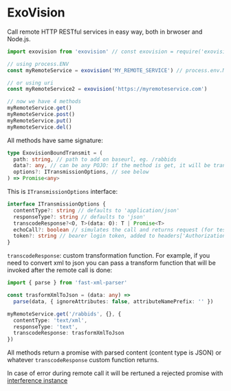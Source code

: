 # ExoVision

Call remote HTTP RESTful services in easy way, both in brwoser and Node.js.

```typescript
import exovision from 'exovision' // const exovision = require('exovision').default

// using process.ENV
const myRemoteService = exovision('MY_REMOTE_SERVICE') // process.env.MY_REMOTE_SERVICE === https://myremoteservice.com

// or using uri
const myRemoteService2 = exovision('https://myremoteservice.com')

// now we have 4 methods
myRemoteService.get()
myRemoteService.post()
myRemoteService.put()
myRemoteService.del()
```
All methods have same signature:

```typescript
type ExovisionBoundTransmit = (
  path: string, // path to add on baseurl, eg. /rabbids
  data?: any, // can be any POJO: if the method is get, it will be transformed to querystring otherwise to body
  options?: ITransmissionOptions, // see below
) => Promise<any>
```

This is `ITransmissionOptions` interface:
```typescript
interface ITransmissionOptions {
  contentType?: string // defaults to 'application/json'
  responseType?: string // defaults to 'json'
  transcodeResponse?<O, T>(data: O): T | Promise<T>
  echoCall?: boolean // simulates the call and returns request (for testing and debugging)
  token?: string // bearer login token, added to headers['Authorization'] = `Bearer ${token}`
}
```

`transcodeResponse`: custom transformation function. For example, if you need to convert xml to json you can pass a transform function that will be invoked after the remote call is done:
```typescript
import { parse } from 'fast-xml-parser'

const trasformXmlToJson = (data: any) =>
  parse(data, { ignoreAttributes: false, attributeNamePrefix: '' })

myRemoteService.get('/rabbids', {}, {
  contentType: 'text/xml',
  responseType: 'text',
  transcodeResponse: trasformXmlToJson
})
```

All methods return a promise with parsed content (content type is JSON) or whatever `transcodeResponse` custom function returns.

In case of error during remote call it will be rertuned a rejected promise with
[interference instance](https://www.npmjs.com/package/interference)
